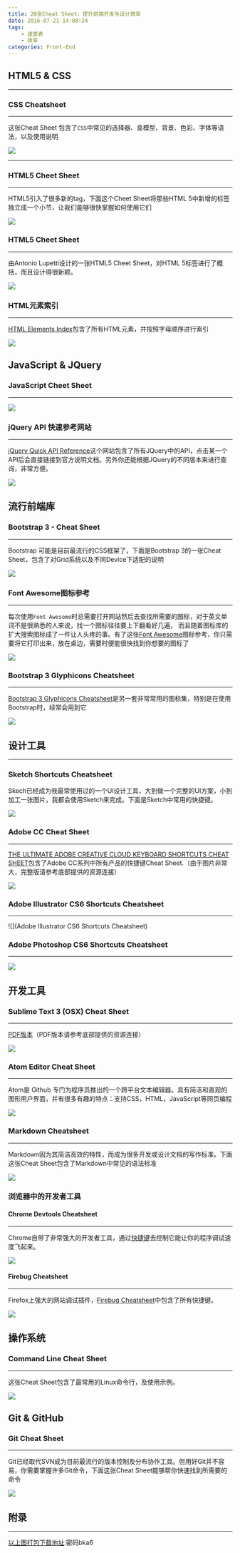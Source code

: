 ```yaml
---
title: 20张Cheat Sheet，提升前端开发与设计效率
date: 2016-07-21 14:08:24
tags: 
    - 速查表
    - 效率
categories: Front-End
---
```


## HTML5 & CSS
---
<!--more-->
### CSS Cheatsheet
---

这张Cheat Sheet 包含了`CSS`中常见的选择器、盒模型、背景、色彩、字体等语法，以及使用说明
<!--more-->
![](http://upload-images.jianshu.io/upload_images/1399853-d756ebf70c422dd5.png?imageMogr2/auto-orient/strip%7CimageView2/2/w/1240)

---

### HTML5 Cheet Sheet 
---

HTML5引入了很多新的tag，下面这个Cheet Sheet将那些HTML 5中新增的标签独立成一个小节，让我们能够很快掌握如何使用它们

![](http://upload-images.jianshu.io/upload_images/1399853-70c143e7973ba8d5.png?imageMogr2/auto-orient/strip%7CimageView2/2/w/1240)



### HTML5 Cheet Sheet
---

由Antonio Lupetti设计的一张HTML5 Cheet Sheet，对HTML 5标签进行了概括，而且设计得很新颖。

![](http://upload-images.jianshu.io/upload_images/1399853-f7a6fc2829f21904.png?imageMogr2/auto-orient/strip%7CimageView2/2/w/1240)


### HTML元素索引
---

[HTML Elements Index](http://meiert.com/en/indices/html-elements/)包含了所有HTML元素，并按照字母顺序进行索引

![](http://upload-images.jianshu.io/upload_images/1399853-65ae70bd871391c3.png?imageMogr2/auto-orient/strip%7CimageView2/2/w/1240)


## JavaScript & JQuery


### JavaScript Cheet Sheet
---

![](http://upload-images.jianshu.io/upload_images/1399853-81a2f8b64b7e1de8.png?imageMogr2/auto-orient/strip%7CimageView2/2/w/1240)


### jQuery API 快速参考网站
---

[jQuery Quick API Reference](http://oscarotero.com/jquery/)这个网站包含了所有JQuery中的API，点击某一个API后会直接链接到官方说明文档。另外你还能根据JQuery的不同版本来进行查询，非常方便。

![](http://upload-images.jianshu.io/upload_images/1399853-ca9de50c908c5e11.png?imageMogr2/auto-orient/strip%7CimageView2/2/w/1240)



## 流行前端库

### Bootstrap 3 - Cheat Sheet
---

Bootstrap 可能是目前最流行的CSS框架了，下面是Bootstrap 3的一张Cheat Sheet，包含了对Grid系统以及不同Device下适配的说明

![](http://upload-images.jianshu.io/upload_images/1399853-66f4b0aba1081db2.png?imageMogr2/auto-orient/strip%7CimageView2/2/w/1240)


### Font Awesome图标参考
---

每次使用`Font Awesome`时总需要打开网站然后去查找所需要的图标，对于英文单词不是很熟悉的人来说，找一个图标往往要上下翻看好几遍，
而且随着图标库的扩大搜索图标成了一件让人头疼的事。有了这张[Font Awesome](http://fortawesome.github.io/Font-Awesome/cheatsheet/)图标参考，你只需要将它打印出来，放在桌边，需要时便能很快找到你想要的图标了


![](http://upload-images.jianshu.io/upload_images/1399853-c1a9b62dbbcf7f38.png?imageMogr2/auto-orient/strip%7CimageView2/2/w/1240)


### Bootstrap 3 Glyphicons Cheatsheet
---

[Bootstrap 3 Glyphicons Cheatsheet](http://glyphicons.bootstrapcheatsheets.com/)是另一套非常常用的图标集，特别是在使用Bootstrap时，经常会用到它

![](http://upload-images.jianshu.io/upload_images/1399853-a84ea6602e945c11.png?imageMogr2/auto-orient/strip%7CimageView2/2/w/1240)


## 设计工具
---

### Sketch Shortcuts Cheatsheet

Skech已经成为我最常使用过的一个UI设计工具，大到做一个完整的UI方案，小到加工一张图片，我都会使用Sketch来完成。下面是Sketch中常用的快捷键。

![](http://upload-images.jianshu.io/upload_images/1399853-4f393a30c7340d4b.png?imageMogr2/auto-orient/strip%7CimageView2/2/w/1240)


### Adobe CC Cheat Sheet
---

[THE ULTIMATE ADOBE CREATIVE CLOUD KEYBOARD SHORTCUTS CHEAT SHEET](http://makeawebsitehub.com/adobe-creative-cloud-cheat-sheet/)包含了Adobe CC系列中所有产品的快捷键Cheat Sheet.（由于图片非常大，完整版请参考底部提供的资源连接）

![](http://upload-images.jianshu.io/upload_images/1399853-cfa46e15605d18f4.jpg?imageMogr2/auto-orient/strip%7CimageView2/2/w/1240)


### Adobe Illustrator CS6 Shortcuts Cheatsheet
---

![](Adobe Illustrator CS6 Shortcuts Cheatsheet)


### Adobe Photoshop CS6 Shortcuts Cheatsheet
---

![](http://upload-images.jianshu.io/upload_images/1399853-00d88c09ff60af88.jpg?imageMogr2/auto-orient/strip%7CimageView2/2/w/1240)


## 开发工具

### Sublime Text 3 (OSX) Cheat Sheet
---

[PDF版本](https://www.cheatography.com/tdeyle/cheat-sheets/sublime-text-3/#.Vupt2IgbnCQ.pinterest)（PDF版本请参考底部提供的资源连接）

![](http://upload-images.jianshu.io/upload_images/1399853-17d808ee7ebb73dc.png?imageMogr2/auto-orient/strip%7CimageView2/2/w/1240)


### Atom Editor Cheat Sheet
---

Atom是 Github 专门为程序员推出的一个跨平台文本编辑器。具有简洁和直观的图形用户界面，并有很多有趣的特点：支持CSS，HTML，JavaScript等网页编程

![](http://upload-images.jianshu.io/upload_images/1399853-a9ce50da4cdbfd7b.png?imageMogr2/auto-orient/strip%7CimageView2/2/w/1240)


### Markdown Cheatsheet
---

Markdown因为其简洁高效的特性，而成为很多开发或设计文档的写作标准。下面这张Cheat Sheet包含了Markdown中常见的语法标准

![](http://upload-images.jianshu.io/upload_images/1399853-45e4df247b4d26c6.png?imageMogr2/auto-orient/strip%7CimageView2/2/w/1240)


### 浏览器中的开发者工具

#### Chrome Devtools Cheatsheet
---

Chrome自带了非常强大的开发者工具，通过[快捷键](http://anti-code.com/devtools-cheatsheet/)去控制它能让你的程序调试速度飞起来。

![](http://upload-images.jianshu.io/upload_images/1399853-2407916a2bdeb877.png?imageMogr2/auto-orient/strip%7CimageView2/2/w/1240)


#### Firebug Cheatsheet
---

Firefox上强大的网站调试插件，[Firebug Cheatsheet](http://duvet-dayz.com/firebug-cheatsheet/)中包含了所有快捷键。

![](http://upload-images.jianshu.io/upload_images/1399853-14f2517a746febe4.png?imageMogr2/auto-orient/strip%7CimageView2/2/w/1240)


## 操作系统

### Command Line Cheat Sheet
---

这张Cheat Sheet包含了最常用的Linux命令行，及使用示例。

![](http://upload-images.jianshu.io/upload_images/1399853-8f54d1e0c83ae853.png?imageMogr2/auto-orient/strip%7CimageView2/2/w/1240)


## Git & GitHub

### Git Cheat Sheet
---

Git已经取代SVN成为目前最流行的版本控制及分布协作工具。但用好Git并不容易，你需要掌握许多Git命令，下面这张Cheat Sheet能够帮你快速找到所需要的命令

![](http://upload-images.jianshu.io/upload_images/1399853-16919c1d3abf81a5.png?imageMogr2/auto-orient/strip%7CimageView2/2/w/1240)


## 附录
---

[以上图打包下载地址](http://pan.baidu.com/s/1milL54c):密码bka6
